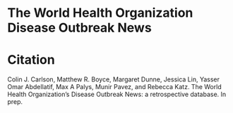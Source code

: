 # The World Health Organization Disease Outbreak News

# Citation

Colin J. Carlson, Matthew R. Boyce, Margaret Dunne, Jessica Lin, Yasser Omar Abdellatif, Max A Palys, Munir Pavez, and Rebecca Katz. The World Health Organization’s Disease Outbreak News: a retrospective database. In prep.
